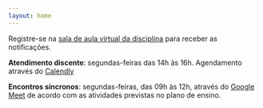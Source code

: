 ```yaml
---
layout: home
---
```


Registre-se na [sala de aula virtual da disciplina](https://classroom.google.com/c/MjMyNTc1NTY5OTg1?cjc=ae7i2fu) para receber as notificações.

**Atendimento discente**: segundas-feiras das 14h às 16h. Agendamento através do [Calendly](https://calendly.com/daniel-saad/atendimento-discente)

**Encontros síncronos**: segundas-feiras, das 09h às 12h, através do [Google Meet](https://meet.google.com/rda-cdhp-pgn) de acordo com as atividades previstas no plano de ensino.